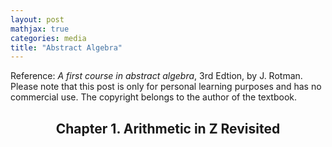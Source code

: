 ```yaml
---
layout: post
mathjax: true
categories: media
title: "Abstract Algebra"
---
```

Reference: *A first course in abstract algebra*, 3rd Edtion, by J. Rotman. Please note that this post is only for personal learning purposes and has no commercial use. The copyright belongs to the author of the textbook.

## <center>Chapter 1. Arithmetic in Z Revisited</center>
